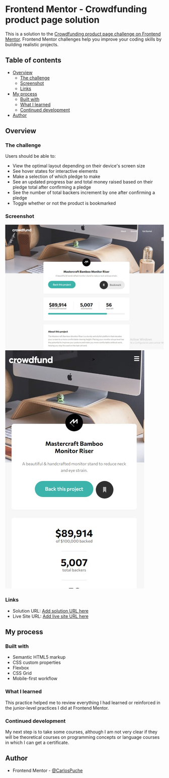 # Frontend Mentor - Crowdfunding product page solution

This is a solution to the [Crowdfunding product page challenge on Frontend Mentor](https://www.frontendmentor.io/challenges/crowdfunding-product-page-7uvcZe7ZR). Frontend Mentor challenges help you improve your coding skills by building realistic projects. 

## Table of contents

- [Overview](#overview)
  - [The challenge](#the-challenge)
  - [Screenshot](#screenshot)
  - [Links](#links)
- [My process](#my-process)
  - [Built with](#built-with)
  - [What I learned](#what-i-learned)
  - [Continued development](#continued-development)
- [Author](#author)

## Overview

### The challenge

Users should be able to:

- View the optimal layout depending on their device's screen size
- See hover states for interactive elements
- Make a selection of which pledge to make
- See an updated progress bar and total money raised based on their pledge total after confirming a pledge
- See the number of total backers increment by one after confirming a pledge
- Toggle whether or not the product is bookmarked

### Screenshot

![](./images/screenshot1.jpg)
![](./images/screenshot2.jpg)

### Links

- Solution URL: [Add solution URL here](https://www.frontendmentor.io/challenges/crowdfunding-product-page-7uvcZe7ZR/hub?share=true)
- Live Site URL: [Add live site URL here](https://cmp2007.github.io/Crowdfunding-product-page/)

## My process

### Built with

- Semantic HTML5 markup
- CSS custom properties
- Flexbox
- CSS Grid
- Mobile-first workflow

### What I learned

This practice helped me to review everything I had learned or reinforced in the junior-level practices I did at Frontend Mentor.

### Continued development

My next step is to take some courses, although I am not very clear if they will be theoretical courses on programming concepts or language courses in which I can get a certificate.

## Author

- Frontend Mentor - [@CarlosPuche](https://www.frontendmentor.io/profile/CMP2007)